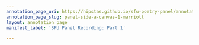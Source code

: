 ```yaml
---
annotation_page_uri: https://hipstas.github.io/sfu-poetry-panel/annotations/panel-side-a-canvas-1-marriott.json
annotation_page_slug: panel-side-a-canvas-1-marriott
layout: annotation_page
manifest_label: 'SFU Panel Recording: Part 1'

---
```

